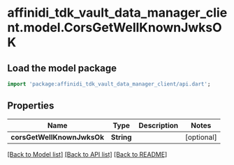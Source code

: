 # affinidi_tdk_vault_data_manager_client.model.CorsGetWellKnownJwksOK

## Load the model package

```dart
import 'package:affinidi_tdk_vault_data_manager_client/api.dart';
```

## Properties

| Name                       | Type       | Description | Notes      |
| -------------------------- | ---------- | ----------- | ---------- |
| **corsGetWellKnownJwksOk** | **String** |             | [optional] |

[[Back to Model list]](../README.md#documentation-for-models) [[Back to API list]](../README.md#documentation-for-api-endpoints) [[Back to README]](../README.md)
